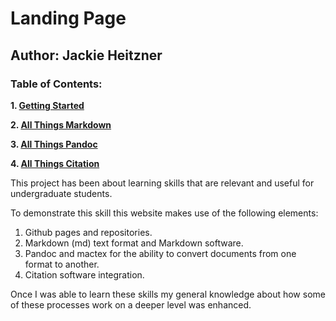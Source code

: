 # Landing Page
## Author: Jackie Heitzner

### Table of Contents:
**1. [Getting Started](https://jackieheitzner.github.io/Psych-485-project/gettingstarted/gettingstarted.html)**

**2. [All Things Markdown](https://jackieheitzner.github.io/Psych-485-project/allthingsmarkdown/allthingsmarkdown.html)**

**3. [All Things Pandoc](https://jackieheitzner.github.io/Psych-485-project/allthingspandoc/allthingspandoc.html)**

**4. [All Things Citation](https://jackieheitzner.github.io/Psych-485-project/allthingscitation/allthingscitation.html)**

This project has been about learning skills that are relevant and useful for undergraduate students. 

To demonstrate this skill this website makes use of the following elements:
1. Github pages and repositories.
2. Markdown (md) text format and Markdown software.
3. Pandoc and mactex for the ability to convert documents from one format to another.
4. Citation software integration.

Once I was able to learn these skills my general knowledge about how some of these processes work on a deeper level was enhanced.


